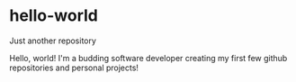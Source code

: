 # hello-world
Just another repository

Hello, world! I'm a budding software developer creating my first few github repositories and personal projects!
